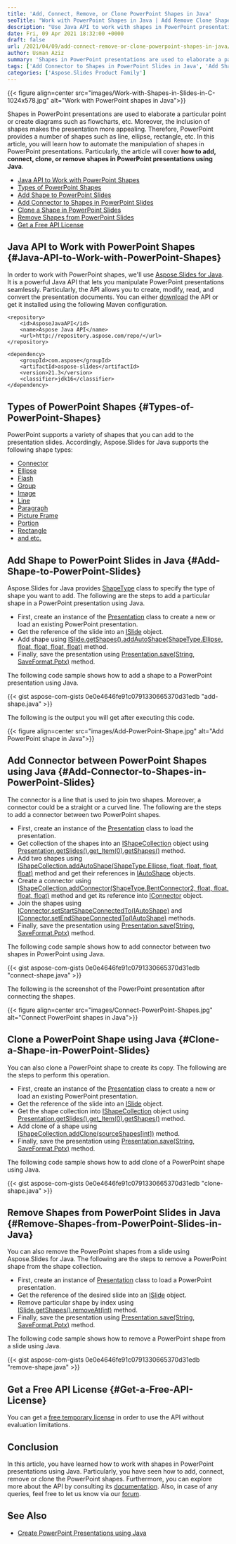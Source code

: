 ```yaml
---
title: 'Add, Connect, Remove, or Clone PowerPoint Shapes in Java'
seoTitle: "Work with PowerPoint Shapes in Java | Add Remove Clone Shapes in PPT"
description: "Use Java API to work with shapes in PowerPoint presentations. Add, remove, connect and clone PowerPoint shapes from within your Java applications."
date: Fri, 09 Apr 2021 18:32:00 +0000
draft: false
url: /2021/04/09/add-connect-remove-or-clone-powerpoint-shapes-in-java/
author: Usman Aziz
summary: 'Shapes in PowerPoint presentations are used to elaborate a particular point or create diagrams such as flowcharts. Also, the inclusion of shapes makes the presentation more appealing. Therefore, PowerPoint provides a number of shapes such as line, ellipse, rectangle, etc. In this article, you will learn how to automate the manipulation of shapes in PowerPoint presentations. Particularly, the article will cover **how to add, connect, clone, or remove shapes in PowerPoint presentations using Java**.'
tags: ['Add Connector to Shapes in PowerPoint Slides in Java', 'Add Shape to PowerPoint Slides in Java', 'Clone a Shape in PowerPoint Slides in Java', 'Java API to Work with PowerPoint Shapes', 'Remove Shapes from PowerPoint Slides in Java']
categories: ['Aspose.Slides Product Family']
---
```




{{< figure align=center src="images/Work-with-Shapes-in-Slides-in-C-1024x578.jpg" alt="Work with PowerPoint shapes in Java">}}


Shapes in PowerPoint presentations are used to elaborate a particular point or create diagrams such as flowcharts, etc. Moreover, the inclusion of shapes makes the presentation more appealing. Therefore, PowerPoint provides a number of shapes such as line, ellipse, rectangle, etc. In this article, you will learn how to automate the manipulation of shapes in PowerPoint presentations. Particularly, the article will cover **how to add, connect, clone, or remove shapes in PowerPoint presentations using Java**.

*   [Java API to Work with PowerPoint Shapes][1]
*   [Types of PowerPoint Shapes][2]
*   [Add Shape to PowerPoint Slides][3]
*   [Add Connector to Shapes in PowerPoint Slides][4]
*   [Clone a Shape in PowerPoint Slides][5]
*   [Remove Shapes from PowerPoint Slides][6]
*   [Get a Free API License][7]

## Java API to Work with PowerPoint Shapes {#Java-API-to-Work-with-PowerPoint-Shapes}

In order to work with PowerPoint shapes, we'll use [Aspose.Slides for Java][8]. It is a powerful Java API that lets you manipulate PowerPoint presentations seamlessly. Particularly, the API allows you to create, modify, read, and convert the presentation documents. You can either [download][9] the API or get it installed using the following Maven configuration.

```
<repository>
    <id>AsposeJavaAPI</id>
    <name>Aspose Java API</name>
    <url>http://repository.aspose.com/repo/</url>
</repository>
```
```
<dependency>
    <groupId>com.aspose</groupId>
    <artifactId>aspose-slides</artifactId>
    <version>21.3</version>
    <classifier>jdk16</classifier>
</dependency>
```

## Types of PowerPoint Shapes {#Types-of-PowerPoint-Shapes}

PowerPoint supports a variety of shapes that you can add to the presentation slides. Accordingly, Aspose.Slides for Java supports the following shape types:

*   [Connector][10]
*   [Ellipse][11]
*   [Flash][12]
*   [Group][13]
*   [Image][14]
*   [Line][15]
*   [Paragraph][16]
*   [Picture Frame][17]
*   [Portion][18]
*   [Rectangle][19]
*   [and etc.][20]

## Add Shape to PowerPoint Slides in Java {#Add-Shape-to-PowerPoint-Slides}

Aspose.Slides for Java provides [ShapeType][21] class to specify the type of shape you want to add. The following are the steps to add a particular shape in a PowerPoint presentation using Java.

*   First, create an instance of the [Presentation][22] class to create a new or load an existing PowerPoint presentation.
*   Get the reference of the slide into an [ISlide][23] object.
*   Add shape using [ISlide.getShapes().addAutoShape(ShapeType.Ellipse, float, float, float, float)][24] method.
*   Finally, save the presentation using [Presentation.save(String, SaveFormat.Pptx)][25] method.

The following code sample shows how to add a shape to a PowerPoint presentation using Java.

{{< gist aspose-com-gists 0e0e4646fe91c0791330665370d31edb "add-shape.java" >}}

The following is the output you will get after executing this code.



{{< figure align=center src="images/Add-PowerPoint-Shape.jpg" alt="Add PowerPoint shape in Java">}}


## Add Connector between PowerPoint Shapes using Java {#Add-Connector-to-Shapes-in-PowerPoint-Slides}

The connector is a line that is used to join two shapes. Moreover, a connector could be a straight or a curved line. The following are the steps to add a connector between two PowerPoint shapes.

*   First, create an instance of the [Presentation][26] class to load the presentation.
*   Get collection of the shapes into an [IShapeCollection][27] object using [Presentation.getSlides().get\_Item(0).getShapes()][28] method.
*   Add two shapes using [IShapeCollection.addAutoShape(ShapeType.Ellipse, float, float, float, float)][29] method and get their references in [IAutoShape][30] objects.
*   Create a connector using [IShapeCollection.addConnector(ShapeType.BentConnector2, float, float, float, float)][31] method and get its reference into [IConnector][32] object.
*   Join the shapes using [IConnector.setStartShapeConnectedTo(IAutoShape)][33] and [IConnector.setEndShapeConnectedTo(IAutoShape)][34] methods.
*   Finally, save the presentation using [Presentation.save(String, SaveFormat.Pptx)][35] method.

The following code sample shows how to add connector between two shapes in PowerPoint using Java.

{{< gist aspose-com-gists 0e0e4646fe91c0791330665370d31edb "connect-shape.java" >}}

The following is the screenshot of the PowerPoint presentation after connecting the shapes.



{{< figure align=center src="images/Connect-PowerPoint-Shapes.jpg" alt="Connect PowerPoint shapes in Java">}}


## Clone a PowerPoint Shape using Java {#Clone-a-Shape-in-PowerPoint-Slides}

You can also clone a PowerPoint shape to create its copy. The following are the steps to perform this operation.

*   First, create an instance of the [Presentation][36] class to create a new or load an existing PowerPoint presentation.
*   Get the reference of the slide into an [ISlide][37] object.
*   Get the shape collection into [IShapeCollection][38] object using [Presentation.getSlides().get\_Item(0).getShapes()][39] method.
*   Add clone of a shape using [IShapeCollection.addClone(sourceShapes\[int\])][40] method.
*   Finally, save the presentation using [Presentation.save(String, SaveFormat.Pptx)][41] method.

The following code sample shows how to add clone of a PowerPoint shape using Java.

{{< gist aspose-com-gists 0e0e4646fe91c0791330665370d31edb "clone-shape.java" >}}

## Remove Shapes from PowerPoint Slides in Java {#Remove-Shapes-from-PowerPoint-Slides-in-Java}

You can also remove the PowerPoint shapes from a slide using Aspose.Slides for Java. The following are the steps to remove a PowerPoint shape from the shape collection.

*   First, create an instance of [Presentation][42] class to load a PowerPoint presentation.
*   Get the reference of the desired slide into an [ISlide][43] object.
*   Remove particular shape by index using [ISlide.getShapes().removeAt(int)][44] method.
*   Finally, save the presentation using [Presentation.save(String, SaveFormat.Pptx)][45] method.

The following code sample shows how to remove a PowerPoint shape from a slide using Java.

{{< gist aspose-com-gists 0e0e4646fe91c0791330665370d31edb "remove-shape.java" >}}

## Get a Free API License {#Get-a-Free-API-License}

You can get a [free temporary license][46] in order to use the API without evaluation limitations.

## Conclusion

In this article, you have learned how to work with shapes in PowerPoint presentations using Java. Particularly, you have seen how to add, connect, remove or clone the PowerPoint shapes. Furthermore, you can explore more about the API by consulting its [documentation][47]. Also, in case of any queries, feel free to let us know via our [forum][48].

## See Also

*   [Create PowerPoint Presentations using Java][49]




[1]: #Java-API-to-Work-with-PowerPoint-Shapes
[2]: #Types-of-PowerPoint-Shapes
[3]: #Add-Shape-to-PowerPoint-Slides
[4]: #Add-Connector-to-Shapes-in-PowerPoint-Slides
[5]: #Clone-a-Shape-in-PowerPoint-Slides
[6]: #Remove-Shapes-from-PowerPoint-Slides-in-Java
[7]: #Get-a-Free-API-License
[8]: https://products.aspose.com/slides/java
[9]: https://downloads.aspose.com/slides/java
[10]: https://docs.aspose.com/slides/java/connector/
[11]: https://docs.aspose.com/slides/java/ellipse/
[12]: https://docs.aspose.com/slides/java/flash/
[13]: https://docs.aspose.com/slides/java/group/
[14]: https://docs.aspose.com/slides/java/image/
[15]: https://docs.aspose.com/slides/java/line/
[16]: https://docs.aspose.com/slides/java/paragraph/
[17]: https://docs.aspose.com/slides/java/picture-frame/
[18]: https://docs.aspose.com/slides/java/portion/
[19]: https://docs.aspose.com/slides/java/rectangle/
[20]: https://docs.aspose.com/slides/java/powerpoint-shapes/
[21]: https://apireference.aspose.com/slides/java/com.aspose.slides/ShapeType
[22]: https://apireference.aspose.com/slides/java/com.aspose.slides/Presentation
[23]: https://apireference.aspose.com/slides/java/com.aspose.slides/ISlide
[24]: https://apireference.aspose.com/slides/java/com.aspose.slides/IShapeCollection#addAutoShape-int-float-float-float-float-
[25]: https://apireference.aspose.com/slides/java/com.aspose.slides/Presentation#save-java.lang.String-int-
[26]: https://apireference.aspose.com/slides/java/com.aspose.slides/Presentation
[27]: https://apireference.aspose.com/slides/java/com.aspose.slides/IShapeCollection
[28]: https://apireference.aspose.com/slides/java/com.aspose.slides/IBaseSlide#getShapes--
[29]: https://apireference.aspose.com/slides/java/com.aspose.slides/IShapeCollection#addAutoShape-int-float-float-float-float-
[30]: https://apireference.aspose.com/slides/java/com.aspose.slides/IAutoShape
[31]: https://apireference.aspose.com/slides/java/com.aspose.slides/IShapeCollection#addConnector-int-float-float-float-float-
[32]: https://apireference.aspose.com/slides/java/com.aspose.slides/IConnector
[33]: https://apireference.aspose.com/slides/java/com.aspose.slides/IConnector#setStartShapeConnectedTo-com.aspose.slides.IShape-
[34]: https://apireference.aspose.com/slides/java/com.aspose.slides/IConnector#setEndShapeConnectedTo-com.aspose.slides.IShape-
[35]: https://apireference.aspose.com/slides/java/com.aspose.slides/Presentation#save-java.lang.String-int-
[36]: https://apireference.aspose.com/slides/java/com.aspose.slides/Presentation
[37]: https://apireference.aspose.com/slides/java/com.aspose.slides/ISlide
[38]: https://apireference.aspose.com/slides/java/com.aspose.slides/IShapeCollection
[39]: https://apireference.aspose.com/slides/java/com.aspose.slides/IBaseSlide#getShapes--
[40]: https://apireference.aspose.com/slides/java/com.aspose.slides/IShapeCollection#addClone-com.aspose.slides.IShape-
[41]: https://apireference.aspose.com/slides/java/com.aspose.slides/Presentation#save-java.lang.String-int-
[42]: https://apireference.aspose.com/slides/java/com.aspose.slides/Presentation
[43]: https://apireference.aspose.com/slides/java/com.aspose.slides/ISlide
[44]: https://apireference.aspose.com/slides/java/com.aspose.slides/IShapeCollection#removeAt-int-
[45]: https://apireference.aspose.com/slides/java/com.aspose.slides/Presentation#save-java.lang.String-int-
[46]: https://purchase.aspose.com/temporary-license
[47]: https://docs.aspose.com/slides/java/getting-started/
[48]: https://forum.aspose.com/
[49]: https://blog.aspose.com/2021/01/18/Create-PowerPoint-Presentations-using-Java/





